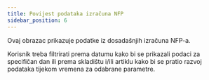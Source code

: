 ```yaml
---
title: Povijest podataka izračuna NFP 
sidebar_position: 6
---
```

Ovaj obrazac prikazuje podatke iz dosadašnjih izračuna NFP-a. 

Korisnik treba filtrirati prema datumu kako bi se prikazali podaci za specifičan dan ili prema skladištu i/ili artiklu kako bi se pratio razvoj podataka tijekom vremena za odabrane parametre. 
